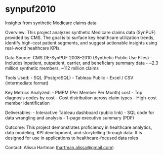 # synpuf2010
Insights from synthetic Medicare claims data


Overview: This project analyzes synthetic Medicare claims data (SynPUF) provided by CMS. The goal is to surface key healthcare utilization trends, identify high-cost patient segments, and suggest actionable insights using real-world healthcare KPIs.

Data Source: CMS DE-SynPUF 2008–2010 (Synthetic Public Use Files) - Includes inpatient, outpatient, carrier, and beneficiary summary data - ~2.3 million synthetic members, ~112 million claims

Tools Used: - SQL (PostgreSQL) - Tableau Public - Excel / CSV (intermediate format)

Key Metrics Analyzed: - PMPM (Per Member Per Month) cost - Top diagnosis codes by cost - Cost distribution across claim types - High-cost member identification

Deliverables: - Interactive Tableau dashboard (public link) - SQL code for data wrangling and analysis - 1-page executive summary (PDF)

Outcome: This project demonstrates proficiency in healthcare analytics, data modeling, KPI development, and storytelling through data. It is designed for use in applications to healthcare-focused data roles



Contact: Alissa Hartman (hartman.alissa@gmail.com)
